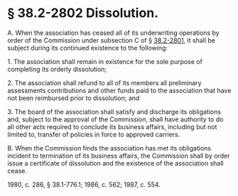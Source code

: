 # § 38.2-2802 Dissolution.

<p>A. When the association has ceased all of its underwriting operations by order of the Commission under subsection C of § <a href='http://law.lis.virginia.gov/vacode/38.2-2801/'>38.2-2801</a>, it shall be subject during its continued existence to the following:</p><p>1. The association shall remain in existence for the sole purpose of completing its orderly dissolution;</p><p>2. The association shall refund to all of its members all preliminary assessments contributions and other funds paid to the association that have not been reimbursed prior to dissolution; and</p><p>3. The board of the association shall satisfy and discharge its obligations and, subject to the approval of the Commission, shall have authority to do all other acts required to conclude its business affairs, including but not limited to, transfer of policies in force to approved carriers.</p><p>B. When the Commission finds the association has met its obligations incident to termination of its business affairs, the Commission shall by order issue a certificate of dissolution and the existence of the association shall cease.</p><p>1980, c. 286, § 38.1-776.1; 1986, c. 562; 1987, c. 554.</p>